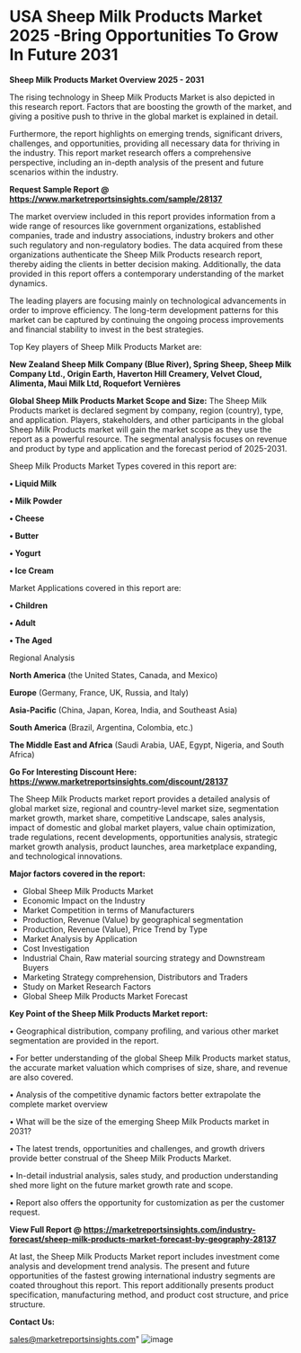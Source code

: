 # USA Sheep Milk Products Market 2025 -Bring Opportunities To Grow In Future 2031

<Strong> Sheep Milk Products Market Overview 2025 - 2031</strong>

The rising technology in Sheep Milk Products Market is also depicted in this research report. Factors that are boosting the growth of the market, and giving a positive push to thrive in the global market is explained in detail.

Furthermore, the report highlights on emerging trends, significant drivers, challenges, and opportunities, providing all necessary data for thriving in the industry. This report market research offers a comprehensive perspective, including an in-depth analysis of the present and future scenarios within the industry.

<strong>Request Sample Report @ <a href=https://www.marketreportsinsights.com/sample/28137>https://www.marketreportsinsights.com/sample/28137</a></strong>

The market overview included in this report provides information from a wide range of resources like government organizations, established companies, trade and industry associations, industry brokers and other such regulatory and non-regulatory bodies. The data acquired from these organizations authenticate the Sheep Milk Products research report, thereby aiding the clients in better decision making. Additionally, the data provided in this report offers a contemporary understanding of the market dynamics.

The leading players are focusing mainly on technological advancements in order to improve efficiency. The long-term development patterns for this market can be captured by continuing the ongoing process improvements and financial stability to invest in the best strategies.

Top Key players of Sheep Milk Products Market are:

<strong>New Zealand Sheep Milk Company (Blue River), Spring Sheep, Sheep Milk Company Ltd., Origin Earth, Haverton Hill Creamery, Velvet Cloud, Alimenta, Maui Milk Ltd, Roquefort Vernières</strong>

<strong><b>Global Sheep Milk Products Market Scope and Size:</b></strong>
The Sheep Milk Products market is declared segment by company, region (country), type, and application. Players, stakeholders, and other participants in the global Sheep Milk Products market will gain the market scope as they use the report as a powerful resource. The segmental analysis focuses on revenue and product by type and application and the forecast period of 2025-2031.

Sheep Milk Products Market Types covered in this report are:

<strong>• Liquid Milk

• Milk Powder

• Cheese

• Butter

• Yogurt

• Ice Cream</strong>

Market Applications covered in this report are:

<strong>• Children

• Adult

• The Aged</strong> 

Regional Analysis

<strong>North America</strong> (the United States, Canada, and Mexico)

<strong>Europe</strong> (Germany, France, UK, Russia, and Italy)

<strong>Asia-Pacific</strong> (China, Japan, Korea, India, and Southeast Asia)

<strong>South America</strong> (Brazil, Argentina, Colombia, etc.)

<strong>The Middle East and Africa</strong> (Saudi Arabia, UAE, Egypt, Nigeria, and South Africa)

<strong>Go For Interesting Discount Here: <a href=https://www.marketreportsinsights.com/discount/28137>https://www.marketreportsinsights.com/discount/28137</a></strong>

The Sheep Milk Products market report provides a detailed analysis of global market size, regional and country-level market size, segmentation market growth, market share, competitive Landscape, sales analysis, impact of domestic and global market players, value chain optimization, trade regulations, recent developments, opportunities analysis, strategic market growth analysis, product launches, area marketplace expanding, and technological innovations.

<strong><b>Major factors covered in the report:</b></strong>
<ul>
  <li>Global Sheep Milk Products Market </li>
  <li>Economic Impact on the Industry</li>
  <li>Market Competition in terms of Manufacturers</li>
  <li>Production, Revenue (Value) by geographical segmentation</li>
  <li>Production, Revenue (Value), Price Trend by Type</li>
  <li>Market Analysis by Application</li>
  <li>Cost Investigation</li>
  <li>Industrial Chain, Raw material sourcing strategy and Downstream Buyers</li>
  <li>Marketing Strategy comprehension, Distributors and Traders</li>
  <li>Study on Market Research Factors</li>
  <li>Global Sheep Milk Products Market Forecast</li>
</ul>

<strong><b>Key Point of the Sheep Milk Products Market report:</b></strong>

• Geographical distribution, company profiling, and various other market segmentation are provided in the report.

• For better understanding of the global Sheep Milk Products market status, the accurate market valuation which comprises of size, share, and revenue are also covered.

• Analysis of the competitive dynamic factors better extrapolate the complete market overview

• What will be the size of the emerging Sheep Milk Products market in 2031?

• The latest trends, opportunities and challenges, and growth drivers provide better construal of the Sheep Milk Products Market.

• In-detail industrial analysis, sales study, and production understanding shed more light on the future market growth rate and scope.

• Report also offers the opportunity for customization as per the customer request.

<strong><b>View Full Report @ <a href=https://marketreportsinsights.com/industry-forecast/sheep-milk-products-market-forecast-by-geography-28137>https://marketreportsinsights.com/industry-forecast/sheep-milk-products-market-forecast-by-geography-28137</a></b></strong>


At last, the Sheep Milk Products Market report includes investment come analysis and development trend analysis. The present and future opportunities of the fastest growing international industry segments are coated throughout this report. This report additionally presents product specification, manufacturing method, and product cost structure, and price structure.

<strong>Contact Us:</strong>

sales@marketreportsinsights.com"
![image](https://github.com/user-attachments/assets/9f129c40-5726-46e7-933f-9cde28baded4)
